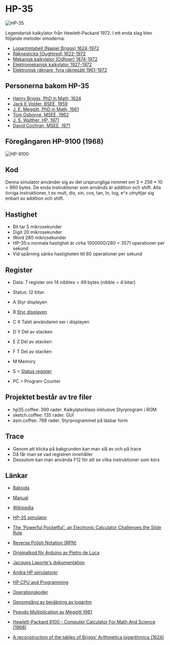 # HP-35

![HP-35](http://www.hpmuseum.org/35last.jpg)

Legendarisk kalkylator från Hewlett-Packard 1972. 
I ett enda slag blev följande metoder omoderna:

* [Logaritmtabell (Napier,Briggs) 1624-1972](https://en.wikipedia.org/wiki/Common_logarithm)
* [Räknesticka (Oughtred) 1622-1972](http://www.antiquark.com/sliderule/sim/n909es/virtual-n909-es.html)
* [Mekanisk kalkylator (Odhner) 1874-1972](https://www.youtube.com/watch?v=ZDn_DDsBWws)
* [Elektromekanisk kalkylator 1927-1972](https://www.youtube.com/watch?v=Bd3R9u2vuCo)
* [Elektronisk räknare, fyra räknesätt 1961-1972](http://www.vintagecalculators.com/assets/images/Anita1011_1.JPG)

## Personerna bakom HP-35

* [Henry Briggs, PhD in Math, 1624](http://home.citycable.ch/pierrefleur/Jacques-Laporte/Briggs%20and%20the%20HP35.htm)
* [Jack E Volder, BSEE, 1959](http://home.citycable.ch/pierrefleur/Jacques-Laporte/Volder_CORDIC.pdf)
* [J. E. Meggitt, PhD in Math, 1961](http://home.citycable.ch/pierrefleur/Jacques-Laporte/Meggitt_62.pdf)
* [Tom Osborne, MSEE, 1962](http://www.hp9825.com/html/osborne_s_story.html)
* [J. S. Walther, HP, 1971](http://home.citycable.ch/pierrefleur/Jacques-Laporte/Welther-Unified%20Algorithm.pdf)
* [David Cochran, MSEE, 1971](http://www8.hp.com/us/en/pdf/023hpjournal03_tcm_245_935056.pdf)

## Föregångaren HP-9100 (1968)

![HP-9100](http://www.hpmuseum.org/9100pr.jpg)

## Kod

Denna simulator använder sig av det ursprungliga rommet om 3 * 256 * 10 = 960 bytes.
De enda instruktioner som används är addition och shift.
Alla övriga instruktioner, t ex mult, div, sin, cos, tan, ln, log, e^x utnyttjar sig enbart av addition och shift.

## Hastighet

* Bit tar 5 mikrosekunder
* Digit 20 mikrosekunder
* Word 280 mikrosekunder
* HP-35:s normala hastighet är cirka 1000000/280 = 3571 operationer per sekund
* Vid spårning sänks hastigheten till 60 operationer per sekund

## Register

* Data: 7 register om 14 nibbles = 49 bytes (nibble = 4 bitar)
* Status: 12 bitar.

* A   Styr displayen
* B   [Styr displayen](http://home.citycable.ch/pierrefleur/Jacques-Laporte/Output%20format.htm)
* C X Talet användaren ser i displayen
* D Y Del av stacken
* E Z Del av stacken
* F T Del av stacken
* M   Memory
* S = [Status register](http://home.citycable.ch/pierrefleur/Jacques-Laporte/status_bit_flags.htm)
* PC = Program Counter 
  
## Projektet består av tre filer

* hp35.coffee: 390 rader. Kalkylatorklass inklusive Styrprogram i ROM
* sketch.coffee: 135 rader. GUI
* asm.coffee: 768 rader. Styrprogrammet på läsbar form

## Trace 

* Genom att klicka på bakgrunden kan man slå av och på trace
* Då får man se vad registren innehåller
* Dessutom kan man använda F12 för att se vilka instruktioner som körs

## Länkar

* [Baksida](https://www.keesvandersanden.nl/calculators/images/HP35_1302S48386_backlabel.jpg)

* [Manual](http://www.cs.columbia.edu/~sedwards/hp35colr.pdf)

* [Wikipedia](https://en.wikipedia.org/wiki/HP-35)

* [HP-35 simulator](http://www.hpmuseum.org/simulate/hp35sim/calc.html)

* [The 'Powerful Pocketful': an Electronic
Calculator Challenges the Slide Rule](http://www.hpl.hp.com/hpjournal/pdfs/IssuePDFs/1972-06.pdf)

* [Reverse Polish Notation (RPN)](https://www.youtube.com/watch?v=g6_cnRg5GmI)

* [Originalkod för Arduino av Pietro de Luca](http://home.citycable.ch/pierrefleur/Jacques-Laporte/Image_deluca/hp35_lcd.pde)

* [Jacques Laporte's dokumentation](http://home.citycable.ch/pierrefleur/Jacques-Laporte/index-old.html)

* [Andra HP simulatorer](http://www.teenix.org/)

* [HP CPU and Programming](http://www.hpmuseum.org/techcpu.htm)

* [Operationskoder](http://home.citycable.ch/pierrefleur/HP-Classic/HP-ClassicOpcodeMap.html)

* [Genomgång av beräkning av logaritm](http://home.citycable.ch/pierrefleur/Jacques-Laporte/Logarithm_1.htm)

* [Pseudo Multiplication av Meggitt 1961](http://home.citycable.ch/pierrefleur/Jacques-Laporte/Meggitt_62.pdf)
  
* [Hewlett-Packard 9100 - Computer Calculator For Math And Science (1968)](https://www.youtube.com/watch?v=Ki1Inux1_wU)

* [A reconstruction of the tables of Briggs’ Arithmetica
logarithmica (1624)](https://hal.inria.fr/inria-00543939/document)